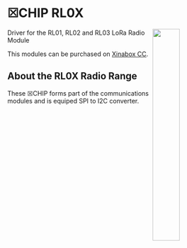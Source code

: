 # ☒CHIP RL0X
<img src="extras/OC05 V0.5.0.JPG" width="35%" height="auto" align="right">
Driver for the RL01, RL02 and RL03 LoRa Radio Module

This modules can be purchased on [Xinabox CC](https://xinabox.cc/products/).

## About the RL0X Radio Range
These ☒CHIP forms part of the communications modules and is equiped SPI to I2C converter.
